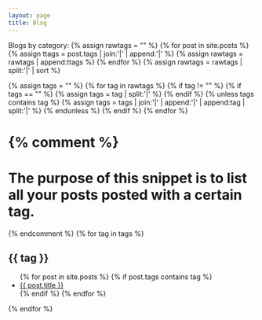 ```yaml
---
layout: page
title: Blog
---
```

Blogs by category:
{% assign rawtags = "" %}
{% for post in site.posts %}
	{% assign ttags = post.tags | join:'|' | append:'|' %}
	{% assign rawtags = rawtags | append:ttags %}
{% endfor %}
{% assign rawtags = rawtags | split:'|' | sort %}

{% assign tags = "" %}
{% for tag in rawtags %}
	{% if tag != "" %}
		{% if tags == "" %}
			{% assign tags = tag | split:'|' %}
		{% endif %}
		{% unless tags contains tag %}
			{% assign tags = tags | join:'|' | append:'|' | append:tag | split:'|' %}
		{% endunless %}
	{% endif %}
{% endfor %}

{% comment %}
=======================
The purpose of this snippet is to list all your posts posted with a certain tag.
=======================
{% endcomment %}
{% for tag in tags %}
<h2 id="{{ tag | slugify }}">{{ tag }}</h2>
<ul>
 {% for post in site.posts %}
	 {% if post.tags contains tag %}
	 <li>
	 <a href="{{ post.url }}">{{ post.title }}</a>
	 </li>
	 {% endif %}
 {% endfor %}
</ul>
{% endfor %}
